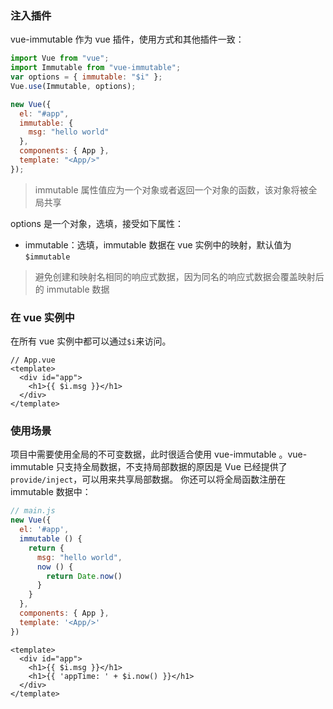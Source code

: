 ### 注入插件

vue-immutable 作为 vue 插件，使用方式和其他插件一致：

```js
import Vue from "vue";
import Immutable from "vue-immutable";
var options = { immutable: "$i" };
Vue.use(Immutable, options);

new Vue({
  el: "#app",
  immutable: {
    msg: "hello world"
  },
  components: { App },
  template: "<App/>"
});
```

> immutable 属性值应为一个对象或者返回一个对象的函数，该对象将被全局共享

options 是一个对象，选填，接受如下属性：

- immutable：选填，immutable 数据在 vue 实例中的映射，默认值为 `$immutable`

> 避免创建和映射名相同的响应式数据，因为同名的响应式数据会覆盖映射后的 immutable 数据

### 在 vue 实例中

在所有 vue 实例中都可以通过`$i`来访问。

```vue
// App.vue
<template>
  <div id="app">
    <h1>{{ $i.msg }}</h1>
  </div>
</template>
```

### 使用场景
项目中需要使用全局的不可变数据，此时很适合使用 vue-immutable 。vue-immutable 只支持全局数据，不支持局部数据的原因是 Vue 已经提供了`provide/inject`，可以用来共享局部数据。
你还可以将全局函数注册在 immutable 数据中：
```js
// main.js
new Vue({
  el: '#app',
  immutable () {
    return {
      msg: "hello world",
      now () {
        return Date.now()
      }
    }
  },
  components: { App },
  template: '<App/>'
})
```
```vue
<template>
  <div id="app">
    <h1>{{ $i.msg }}</h1>
    <h1>{{ 'appTime: ' + $i.now() }}</h1>
  </div>
</template>
```

